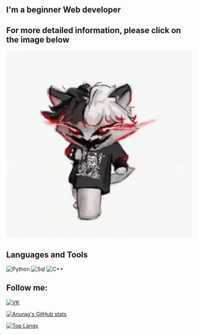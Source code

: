 ## I'm a beginner Web developer
## For more detailed information, please click on the image below
[![Header](https://github.com/Vjczz/Vjczz/blob/main/assets/video.gif)](https://www.youtube.com/watch?v=dQw4w9WgXcQ&ab_channel=RickAstley)


## Languages and Tools

![Python](https://img.shields.io/badge/-Python-090909?style=for-the-badge&logo=python)
![Sql](https://img.shields.io/badge/-Sql-090909?style=for-the-badge&logo=MYsql)
![C++](https://img.shields.io/badge/-C++-090909?style=for-the-badge&logo=c%2b%2b)

## Follow me:

[![VK](https://img.shields.io/badge/-VK-090909?style=for-the-badge&logo=VK)](https://vk.com/vjczz)

[![Anurag's GitHub stats](https://github-readme-stats.vercel.app/api?username=Vjczz&show_icons=true&theme=dark)](https://github.com/anuraghazra/github-readme-stats)

[![Top Langs](https://github-readme-stats.vercel.app/api/top-langs/?username=Vjczz&layout=compact&theme=dark)](https://github.com/anuraghazra/github-readme-stats)
